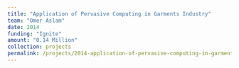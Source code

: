 ```yaml
---
title: "Application of Pervasive Computing in Garments Industry"
team: "Omer Aslam"
date: 2014
funding: "Ignite"
amount: "0.14 Million"
collection: projects
permalink: /projects/2014-application-of-pervasive-computing-in-garments-industry
---
```

